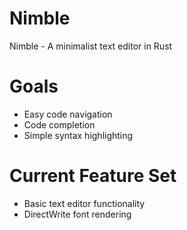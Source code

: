 # Nimble
Nimble - A minimalist text editor in Rust

# Goals
- Easy code navigation
- Code completion
- Simple syntax highlighting

# Current Feature Set
- Basic text editor functionality
- DirectWrite font rendering
